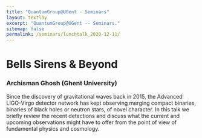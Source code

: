```yaml
---
title: "QuantumGroup@UGent - Seminars"
layout: textlay
excerpt: "QuantumGroup@UGent -- Seminars."
sitemap: false
permalink: /seminars/lunchtalk_2020-12-11/
---
```


# Bells Sirens & Beyond
### Archisman Ghosh (Ghent University)
Since the discovery of gravitational waves back in 2015, the Advanced LIGO-Virgo detector network has kept observing merging compact binaries, binaries of black holes or neutron stars, of novel character. In this talk we briefly review the recent detections and discuss what the current and upcoming observations might have to offer from the point of view of fundamental physics and cosmology.
